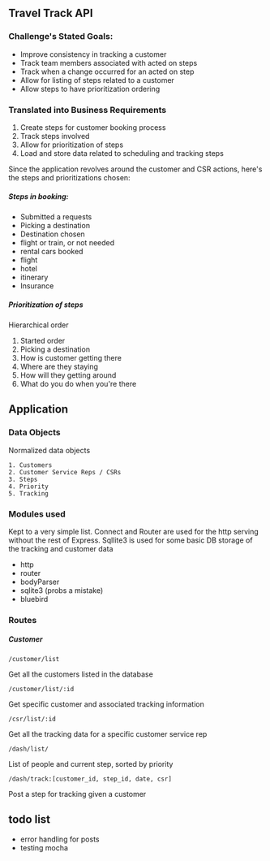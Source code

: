 ## Travel Track API

### Challenge's Stated Goals:

- Improve consistency in tracking a customer
- Track team members associated with acted on steps 
- Track when a change occurred for an acted on step 
- Allow for listing of steps related to a customer 
- Allow steps to have prioritization ordering

### Translated into Business Requirements

1. Create steps for customer booking process
2. Track steps involved
3. Allow for prioritization of steps
3. Load and store data related to scheduling and tracking steps

Since the application revolves around the customer and CSR actions, here's the steps and prioritizations chosen:

##### Steps in booking:

- Submitted a requests
- Picking a destination
- Destination chosen
- flight or train, or not needed
- rental cars booked
- flight
- hotel
- itinerary
- Insurance

##### Prioritization of steps

Hierarchical order

1. Started order
2. Picking a destination
3. How is customer getting there
4. Where are they staying
5. How will they getting around
6. What do you do when you're there


## Application

### Data Objects

Normalized data objects

    1. Customers
    2. Customer Service Reps / CSRs
    3. Steps
    4. Priority
    5. Tracking

### Modules used

Kept to a very simple list.  Connect and Router are used for the http serving without the rest of Express.  Sqllite3 is used for some basic DB storage of the tracking and customer data

- http
- router
- bodyParser
- sqlite3 (probs a mistake)
- bluebird

### Routes

##### Customer

<code>/customer/list</code>

Get all the customers listed in the database
 
 <code>/customer/list/:id</code>
 
Get specific customer and associated tracking information
 
<code>/csr/list/:id </code>

Get all the tracking data for a specific customer service rep
 
<code>/dash/list/</code>
 
List of people and current step, sorted by priority

<code>/dash/track:[customer_id, step_id, date, csr]</code>

Post a step for tracking given a customer
 
## todo list

- error handling for posts
- testing mocha

